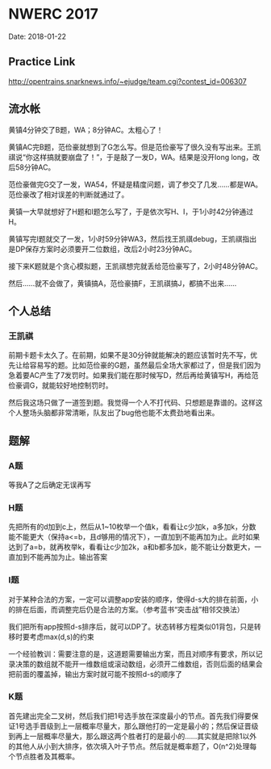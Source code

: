 # NWERC 2017

Date: 2018-01-22

## Practice Link

http://opentrains.snarknews.info/~ejudge/team.cgi?contest_id=006307

## 流水帐

黄镇4分钟交了B题，WA；8分钟AC。太粗心了！

黄镇AC完B题，范俭豪就想到了G怎么写。但是范俭豪写了很久没有写出来。王凯祺说“你这样搞就要崩盘了！”，于是敲了一发D，WA。结果是没开long long，改后58分钟AC。

范俭豪做完G交了一发，WA54，怀疑是精度问题，调了参交了几发……都是WA。范俭豪改了相对误差的判断就通过了。

黄镇一大早就想好了H题和I题怎么写了，于是依次写H、I，于1小时42分钟通过H。

黄镇写完I题就交了一发，1小时59分钟WA3，然后找王凯祺debug，王凯祺指出是DP保存方案时必须要开二位数组，改后2小时23分钟AC。

接下来K题就是个贪心模拟题，王凯祺想完就丢给范俭豪写了，2小时48分钟AC。

然后……就不会做了，黄镇搞A，范俭豪搞F，王凯祺搞J，都搞不出来……

## 个人总结

### 王凯祺

前期卡题卡太久了。在前期，如果不是30分钟就能解决的题应该暂时先不写，优先让给容易写的题。比如范俭豪的G题，虽然最后全场大家都过了，但是我们因为急着要AC产生了7发罚时。如果我们能在那时候写D，然后再给黄镇写H，再给范俭豪调G，就能较好地控制罚时。

然后我这场只做了一道签到题。我觉得一个人不打代码、只想题是靠谱的。这样这个人整场头脑都非常清晰，队友出了bug他也能不太费劲地看出来。

## 题解

### A题

等我A了之后确定无误再写

### H题

先把所有的d加到c上，然后从1~10枚举一个值k，看看让c少加k，a多加k，分数能不能更大（保持a<=b，且d够用的情况下），一直加到不能再加为止。此时如果达到了a=b，就再枚举k，看看让c少加2k，a和b都多加k，能不能让分数更大，一直加到不能再加为止。输出答案

### I题

对于某种合法的方案，一定可以调整app安装的顺序，使得d-s大的排在前面，小的排在后面，而调整完后仍是合法的方案。（参考蓝书“突击战”相邻交换法）

我们把所有app按照d-s排序后，就可以DP了。状态转移方程类似01背包，只是转移时要考虑max(d,s)的约束

一个经验教训：需要注意的是，这道题需要输出方案，而且对顺序有要求，所以记录决策的数组就不能开一维数组或滚动数组，必须开二维数组，否则后面的结果会把前面的覆盖掉，输出方案时就可能不按照d-s的顺序了

### K题

首先建出完全二叉树，然后我们把1号选手放在深度最小的节点。首先我们得要保证1号选手晋级到上一层概率尽量大，那么跟他打的一定是最小的；然后保证晋级到再上一层概率尽量大，那么跟这两个胜者打的是最小的……其实就是把除1以外的其他人从小到大排序，依次填入叶子节点。然后就是概率题了，O(n^2)处理每个节点胜者及其概率。

